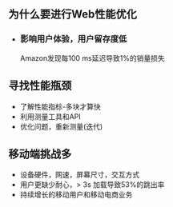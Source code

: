 ## 为什么要进行Web性能优化



- ### 影响用户体验，用户留存度低

  Amazon发现每100 ms延迟导致1%的销量损失



## 寻找性能瓶颈

- 了解性能指标-多块才算快
- 利用测量工具和API
- 优化问题，重新测量(迭代)

## 

## 移动端挑战多

- 设备硬件，网速，屏幕尺寸，交互方式
- 用户更缺少耐心，> 3s 加载导致53%的跳出率
- 持续增长的移动用户和移动电商业务





